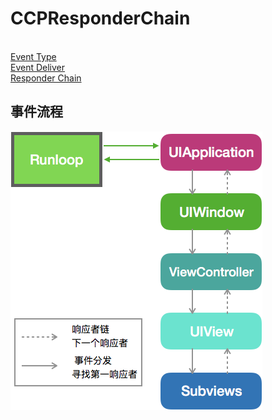 # CCPResponderChain
<br/>[Event Type](https://github.com/coolboy-ccp/CCPResponderChain/blob/master/MD/EventType.md)
<br/>[Event Deliver](https://github.com/coolboy-ccp/CCPResponderChain/blob/master/MD/EventDeliver.md)
<br/>[Responder Chain](https://github.com/coolboy-ccp/CCPResponderChain/blob/master/MD/ResponderChain.md)
## 事件流程
![Event Flow](https://github.com/coolboy-ccp/CCPResponderChain/blob/master/PIC/事件流程.png)
